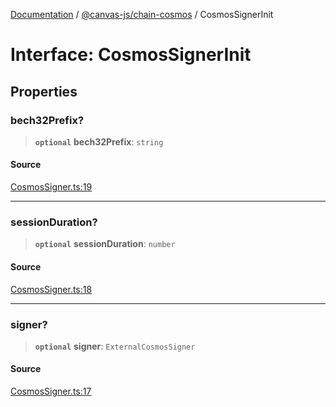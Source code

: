 [Documentation](../../../index.md) / [@canvas-js/chain-cosmos](../index.md) / CosmosSignerInit

# Interface: CosmosSignerInit

## Properties

### bech32Prefix?

> **`optional`** **bech32Prefix**: `string`

#### Source

[CosmosSigner.ts:19](https://github.com/canvasxyz/canvas/blob/4c6b729f/packages/chain-cosmos/src/CosmosSigner.ts#L19)

***

### sessionDuration?

> **`optional`** **sessionDuration**: `number`

#### Source

[CosmosSigner.ts:18](https://github.com/canvasxyz/canvas/blob/4c6b729f/packages/chain-cosmos/src/CosmosSigner.ts#L18)

***

### signer?

> **`optional`** **signer**: `ExternalCosmosSigner`

#### Source

[CosmosSigner.ts:17](https://github.com/canvasxyz/canvas/blob/4c6b729f/packages/chain-cosmos/src/CosmosSigner.ts#L17)
